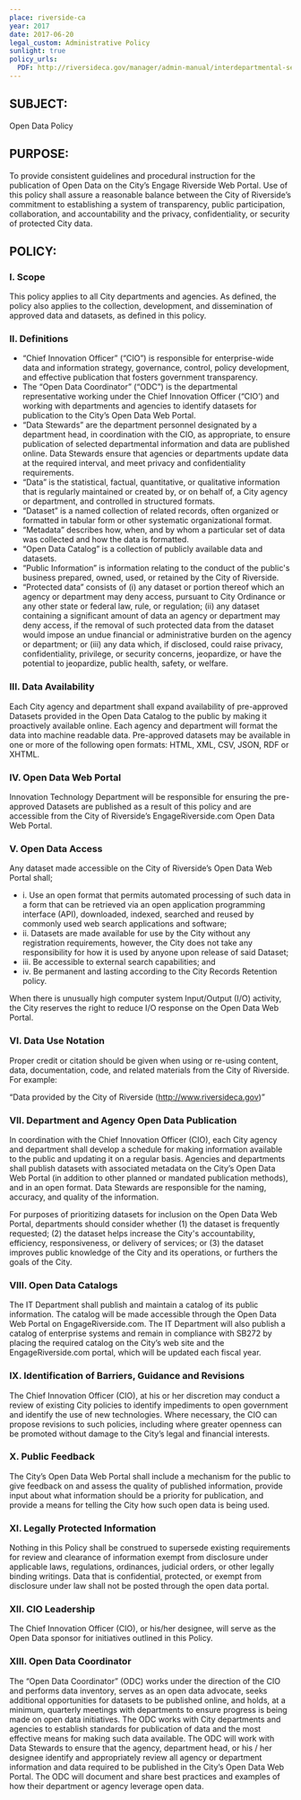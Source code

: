 ```yaml
---
place: riverside-ca
year: 2017
date: 2017-06-20
legal_custom: Administrative Policy
sunlight: true
policy_urls:
  PDF: http://riversideca.gov/manager/admin-manual/interdepartmental-services/03.016.00.pdf
---
```


## SUBJECT:

Open Data Policy

## PURPOSE:

To provide consistent guidelines and procedural instruction for the publication of Open Data on the City’s Engage Riverside Web Portal. Use of this policy shall assure a reasonable balance between the City of Riverside’s commitment to establishing a system of transparency, public participation, collaboration, and accountability and the privacy, confidentiality, or security of protected City data.

## POLICY:

### I. Scope

This policy applies to all City departments and agencies. As defined, the policy also applies to the collection, development, and dissemination of approved data and datasets, as defined in this policy.

### II. Definitions

- “Chief Innovation Officer” (“CIO”) is responsible for enterprise-wide data and information strategy, governance, control, policy development, and effective publication that fosters government transparency.
- The “Open Data Coordinator” (“ODC”) is the departmental representative working under the Chief Innovation Officer (“CIO’) and working with departments and agencies to identify datasets for publication to the City’s Open Data Web Portal.
- “Data Stewards” are the department personnel designated by a department head, in coordination with the CIO, as appropriate, to ensure publication of selected departmental information and data are published online. Data Stewards ensure that agencies or departments update data at the required interval, and meet privacy and confidentiality requirements.
- “Data” is the statistical, factual, quantitative, or qualitative information that is regularly maintained or created by, or on behalf of, a City agency or department, and controlled in structured formats.
- “Dataset” is a named collection of related records, often organized or formatted in tabular form or other systematic organizational format.
- “Metadata” describes how, when, and by whom a particular set of data was collected and how the data is formatted.
- “Open Data Catalog” is a collection of publicly available data and datasets.
- “Public Information” is information relating to the conduct of the public's business prepared, owned, used, or retained by the City of Riverside.
- “Protected data” consists of (i) any dataset or portion thereof which an agency or department may deny access, pursuant to City Ordinance or any other state or federal law, rule, or regulation; (ii) any dataset containing a significant amount of data an agency or department may deny access, if the removal of such protected data from the dataset would impose an undue financial or administrative burden on the agency or department; or (iii) any data which, if disclosed, could raise privacy, confidentiality, privilege, or security concerns, jeopardize, or have the potential to jeopardize, public health, safety, or welfare.

### III. Data Availability

Each City agency and department shall expand availability of pre-approved Datasets provided in the Open Data Catalog to the public by making it proactively available online.  Each agency and department will format the data into machine readable data.  Pre-approved datasets may be available in one or more of the following open formats: HTML, XML, CSV, JSON, RDF or XHTML.

### IV. Open Data Web Portal

Innovation Technology Department will be responsible for ensuring the pre-approved Datasets are published as a result of this policy and are accessible from the City of Riverside’s EngageRiverside.com Open Data Web Portal.

### V. Open Data Access

Any dataset made accessible on the City of Riverside’s Open Data Web Portal shall;

- i. Use an open format that permits automated processing of such data in a form that can be retrieved via an open application programming interface (API), downloaded, indexed, searched and reused by commonly used web search applications and software;
- ii. Datasets are made available for use by the City without any registration requirements, however, the City does not take any responsibility for how it is used by anyone upon release of said Dataset;
- iii. Be accessible to external search capabilities; and
- iv. Be permanent and lasting according to the City Records Retention policy.

When there is unusually high computer system Input/Output (I/O) activity, the City reserves the right to reduce I/O response on the Open Data Web Portal.

### VI. Data Use Notation

Proper credit or citation should be given when using or re-using content, data, documentation, code, and related materials from the City of Riverside. For example:

“Data provided by the City of Riverside (http://www.riversideca.gov)”

### VII. Department and Agency Open Data Publication

In coordination with the Chief Innovation Officer (CIO), each City agency and department shall develop a schedule for making information available to the public and updating it on a regular basis.  Agencies and departments shall publish datasets with associated metadata on the City’s Open Data Web Portal (in addition to other planned or mandated publication methods), and in an open format.  Data Stewards are responsible for the naming, accuracy, and quality of the information.

For purposes of prioritizing datasets for inclusion on the Open Data Web Portal, departments should consider whether (1) the dataset is frequently requested; (2) the dataset helps increase the City's accountability, efficiency, responsiveness, or delivery of services; or (3) the dataset improves public knowledge of the City and its operations, or furthers the goals of the City.

### VIII. Open Data Catalogs

The IT Department shall publish and maintain a catalog of its public information. The catalog will be made accessible through the Open Data Web Portal on EngageRiverside.com. The IT Department will also publish a catalog of enterprise systems and remain in compliance with SB272 by placing the required catalog on the City’s web site and the EngageRiverside.com portal, which will be updated each fiscal year.

### IX. Identification of Barriers, Guidance and Revisions

The Chief Innovation Officer (CIO), at his or her discretion may conduct a review of existing City policies to identify impediments to open government and identify the use of new technologies.  Where necessary, the CIO can propose revisions to such policies, including where greater openness can be promoted without damage to the City’s legal and financial interests.

### X. Public Feedback

The City’s Open Data Web Portal shall include a mechanism for the public to give feedback on and assess the quality of published information, provide input about what information should be a priority for publication, and provide a means for telling the City how such open data is being used.

### XI. Legally Protected Information

Nothing in this Policy shall be construed to supersede existing requirements for review and clearance of information exempt from disclosure under applicable laws, regulations, ordinances, judicial orders, or other legally binding writings.  Data that is confidential, protected, or exempt from disclosure under law shall not be posted through the open data portal.

### XII. CIO Leadership

The Chief Innovation Officer (CIO), or his/her designee, will serve as the Open Data sponsor for initiatives outlined in this Policy.

### XIII. Open Data Coordinator

The “Open Data Coordinator” (ODC) works under the direction of the CIO and performs data inventory, serves as an open data advocate, seeks additional opportunities for datasets to be published online, and holds, at a minimum, quarterly meetings with departments to ensure progress is being made on open data initiatives.  The ODC works with City departments and agencies to establish standards for publication of data and the most effective means for making such data available.  The ODC will work with Data Stewards to ensure that the agency, department head, or his / her designee identify and appropriately review all agency or department information and data required to be published in the City’s Open Data Web Portal.  The ODC will document and share best practices and examples of how their department or agency leverage open data.
